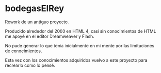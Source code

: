 # bodegasElRey

Rework de un antiguo proyecto.

Producido alrededor del 2000 en HTML 4, casi sin conocimientos de HTML me apoyé en el editor Dreamweaver y Flash.

No pude generar lo que tenía inicialmente en mi mente por las limitaciones de conocimientos.

Esta vez con los conocimientos adquiridos vuelvo a este proyecto para recrearlo como lo pensé.
